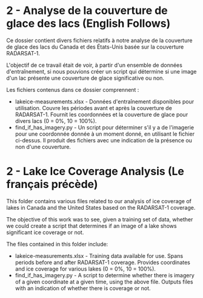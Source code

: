 # 2 - Analyse de la couverture de glace des lacs (English Follows)

Ce dossier contient divers fichiers relatifs à notre analyse de la couverture de glace des lacs du Canada et des États-Unis basée sur la couverture RADARSAT-1.

L'objectif de ce travail était de voir, à partir d'un ensemble de données d'entraînement, si nous pouvions créer un script qui détermine si une image d'un lac présente une couverture de glace significative ou non.

Les fichiers contenus dans ce dossier comprennent :

* lakeice-measurements.xlsx - Données d'entraînement disponibles pour utilisation. Couvre les périodes avant et après la couverture de RADARSAT-1. Fournit les coordonnées et la couverture de glace pour divers lacs (0 = 0%, 10 = 100%).
* find_if_has_imagery.py - Un script pour déterminer s'il y a de l'imagerie pour une coordonnée donnée à un moment donné, en utilisant le fichier ci-dessus. Il produit des fichiers avec une indication de la présence ou non d'une couverture.

# 2 - Lake Ice Coverage Analysis (Le français précède)

This folder contains various files related to our analysis of ice coverage of lakes in Canada and the United States based on the RADARSAT-1 coverage.

The objective of this work was to see, given a training set of data, whether we could create a script that determines if an image of a lake shows significant ice coverage or not.

The files contained in this folder include:

* lakeice-measurements.xlsx - Training data available for use. Spans periods before and after RADARSAT-1 coverage. Provides coordinates and ice coverage for various lakes (0 = 0%, 10 = 100%).
* find_if_has_imagery.py - A script to determine whether there is imagery of a given coordinate at a given time, using the above file. Outputs files with an indication of whether there is coverage or not.